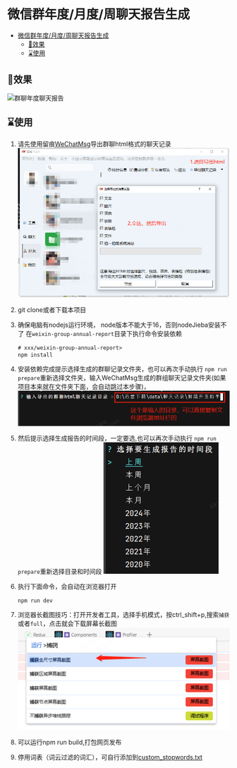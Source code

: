 # 微信群年度/月度/周聊天报告生成
<!-- TOC -->
* [微信群年度/月度/周聊天报告生成](#微信群年度月度周聊天报告生成)
  * [🥤效果](#效果)
  * [⌛使用](#使用)
<!-- TOC -->


## 🥤效果

<img src="https://xue.ccy1994.top/img/20240102-164853.png" title="群聊年度聊天报告" width="500"/>


## ⌛使用
1. 请先使用留痕[WeChatMsg](https://github.com/LC044/WeChatMsg)导出群聊html格式的聊天记录
   ![img.png](docs/img4.png)
2. git clone或者下载本项目
3. 确保电脑有nodejs运行环境， node版本不能大于16，否则nodeJieba安装不了 在`weixin-group-annual-report`目录下执行命令安装依赖
    ```shell
    # xxx/weixin-group-annual-report>
    npm install
    ```
4. 安装依赖完成提示选择生成的群聊记录文件夹，也可以再次手动执行 `npm run prepare`重新选择文件夹，输入WeChatMsg生成的群组聊天记录文件夹(如果项目本来就在文件夹下面，会自动跳过本步骤)，
   ![img.png](docs/imginputdir.png)
5. 然后提示选择生成报告的时间段，一定要选,也可以再次手动执行 `npm run prepare`重新选择目录和时间段
    ![imgselect.png](docs/imgselect.png)
6. 执行下面命令，会自动在浏览器打开
    ```shell
    npm run dev
    ```
7. 浏览器长截图技巧：打开开发者工具，选择手机模式，按ctrl_shift+p,搜索`捕获`或者`full`，点击就会下载屏幕长截图
   ![img.png](docs/img3.png)
8. 可以运行npm run build,打包网页发布

9. 停用词表（词云过滤的词汇），可自行添加到[custom_stopwords.txt](stopwords%2Fcustom_stopwords.txt)
